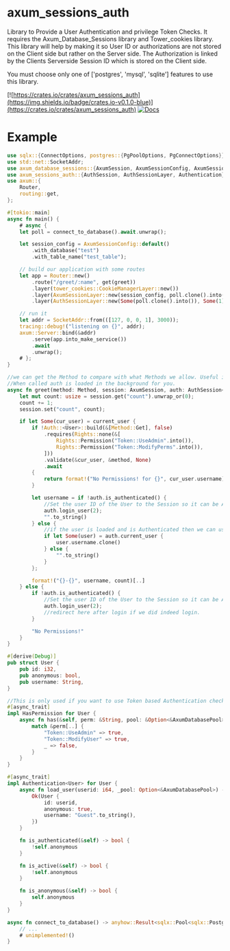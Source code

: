 # axum_sessions_auth

Library to Provide a User Authentication and privilege Token Checks. It requires the Axum_Database_Sessions library and Tower_cookies library.
This library will help by making it so User ID or authorizations are not stored on the Client side but rather on the Server side.
The Authorization is linked by the Clients Serverside Session ID which is stored on the Client side.

You must choose only one of ['postgres', 'mysql', 'sqlite'] features to use this library.

[![https://crates.io/crates/axum_sessions_auth](https://img.shields.io/badge/crates.io-v0.1.0-blue)](https://crates.io/crates/axum_sessions_auth)
[![Docs](https://docs.rs/axum_sessions_auth/badge.svg)](https://docs.rs/axum_sessions_auth)

# Example

```rust
use sqlx::{ConnectOptions, postgres::{PgPoolOptions, PgConnectOptions}};
use std::net::SocketAddr;
use axum_database_sessions::{AxumSession, AxumSessionConfig, AxumSessionLayer, AxumDatabasePool};
use axum_sessions_auth::{AuthSession, AuthSessionLayer, Authentication};
use axum::{
    Router,
    routing::get,
};

#[tokio::main]
async fn main() {
    # async {
    let poll = connect_to_database().await.unwrap();

    let session_config = AxumSessionConfig::default()
        .with_database("test")
        .with_table_name("test_table");

    // build our application with some routes
    let app = Router::new()
        .route("/greet/:name", get(greet))
        .layer(tower_cookies::CookieManagerLayer::new())
        .layer(AxumSessionLayer::new(session_config, poll.clone().into()))
        .layer(AuthSessionLayer::new(Some(poll.clone().into()), Some(1)))

    // run it
    let addr = SocketAddr::from(([127, 0, 0, 1], 3000));
    tracing::debug!("listening on {}", addr);
    axum::Server::bind(&addr)
        .serve(app.into_make_service())
        .await
        .unwrap();
    # };
}

//we can get the Method to compare with what Methods we allow. Useful if thius supports multiple methods.
//When called auth is loaded in the background for you.
async fn greet(method: Method, session: AxumSession, auth: AuthSession<User>) -> &'static str {
    let mut count: usize = session.get("count").unwrap_or(0);
    count += 1;
    session.set("count", count);

    if let Some(cur_user) = current_user {
        if !Auth::<User>::build(&[Method::Get], false)
            .requires(Rights::none(&[
                Rights::Permission("Token::UseAdmin".into()),
                Rights::Permission("Token::ModifyPerms".into()),
            ]))
            .validate(&cur_user, &method, None)
            .await
        {
            return format!("No Permissions! for {}", cur_user.username)[];
        }

        let username = if !auth.is_authenticated() {
            //Set the user ID of the User to the Session so it can be Auto Loaded the next load or redirect
            auth.login_user(2);
            "".to_string()
        } else {
            //if the user is loaded and is Authenticated then we can use it.
            if let Some(user) = auth.current_user {
                user.username.clone()
            } else {
                "".to_string()
            }
        };

        format!("{}-{}", username, count)[..]
    } else {
        if !auth.is_authenticated() {
            //Set the user ID of the User to the Session so it can be Auto Loaded the next load or redirect
            auth.login_user(2);
            //redirect here after login if we did indeed login.
        }

        "No Permissions!"
    }
}

#[derive(Debug)]
pub struct User {
    pub id: i32,
    pub anonymous: bool,
    pub username: String,
}

//This is only used if you want to use Token based Authentication checks
#[async_trait]
impl HasPermission for User {
    async fn has(&self, perm: &String, pool: &Option<&AxumDatabasePool>) -> bool {
        match &perm[..] {
            "Token::UseAdmin" => true,
            "Token::ModifyUser" => true,
            _ => false,
        }
    }
}

#[async_trait]
impl Authentication<User> for User {
    async fn load_user(userid: i64, _pool: Option<&AxumDatabasePool>) -> Result<User> {
        Ok(User {
            id: userid,
            anonymous: true,
            username: "Guest".to_string(),
        })
    }

    fn is_authenticated(&self) -> bool {
        !self.anonymous
    }

    fn is_active(&self) -> bool {
        !self.anonymous
    }

    fn is_anonymous(&self) -> bool {
        self.anonymous
    }
}

async fn connect_to_database() -> anyhow::Result<sqlx::Pool<sqlx::Postgres>> {
    // ...
    # unimplemented!()
}
```
